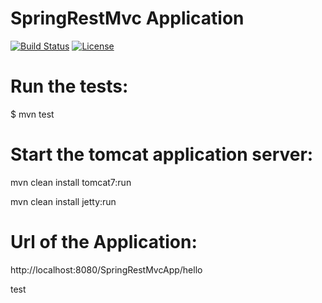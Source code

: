 #  SpringRestMvc Application

[![Build Status](https://travis-ci.org/fdlessard/SpringRestMvcProject.svg)](https://travis-ci.org/fdlessard/SpringRestMvcProject)
[![License](http://img.shields.io/:license-mit-blue.svg)](https://github.com/fdlessard/RestSpringMvcProject/blob/master/LICENSE)

Run the tests:
===

$ mvn test



Start the tomcat application server:
===

mvn clean install tomcat7:run

mvn clean install jetty:run


Url of the Application:
===

http://localhost:8080/SpringRestMvcApp/hello


test